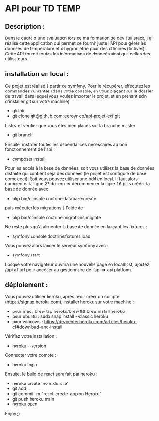 # API pour TD TEMP

## Description :

Dans le cadre d'une évaluation lors de ma formation de dev Full stack, j'ai réalisé cette application qui permet de fournir juste l'API pour gérer les données de température et d'hygrométrie pour des officines (fictives). Cette API fournit toutes les informations de donneés ainsi que celles des utilisateurs.

## installation en local :

Ce projet est réalisé à partir de symfony.
Pour le récupérer, effecutez les commandes suivantes (dans votre console, en vous plaçant sur le dossier de travail dans lequel vous voulez importer le projet, et en prenant soin d'installer git sur votre machine)

- git init
- git clone git@github.com:leeroynico/api-projet-ecf.git

Listez et vérifier que vous êtes bien placés sur la branche master

- git branch

Ensuite, installer toutes les dépendances nécessaires au bon fonctionnement de l'api :

- composer install

Pour les accés à la base de données, soit vous utilisez la base de données distante qui contient déjà des données (le projet est configuré de base come ceci). Soit vous pouvez utiliser une bdd en local. Il faut alors commenter la ligne 27 du .env et décommenter la ligne 26 puis crééer la base de donnée avec

- php bin/console doctrine:database:create

puis éxécuter les migrations à l'aide de

- php bin/console doctrine:migrations:migrate

Ne reste plus qu'à alimenter la base de donnée en lançant les fixtures :

- symfony console doctrine:fixtures:load

Vous pouvez alors lancer le serveur symfony avec :

- symfony start

Losque votre navigateur ouvrira une nouvelle page en localhost, ajoutez /api à l'url pour accéder au gestionnaire de l'api => api platform.

## déploiement :

Vous pouvez utiliser heroku, après avoir créer un compte (https://signup.heroku.com), installer heroku sur votre machine :

- pour mac : brew tap heroku/brew && brew install heroku
- pour ubuntu : sudo snap install --classic heroku
- pour windows : https://devcenter.heroku.com/articles/heroku-cli#download-and-install

Vérifiez votre installation :

- heroku --version

Connecter votre compte :

- heroku login

Ensuite, le build de react sera fait par heroku :

- heroku create 'nom_du_site'
- git add .
- git commit -m "react-create-app on Heroku"
- git push heroku main
- heroku open

Enjoy ;)
